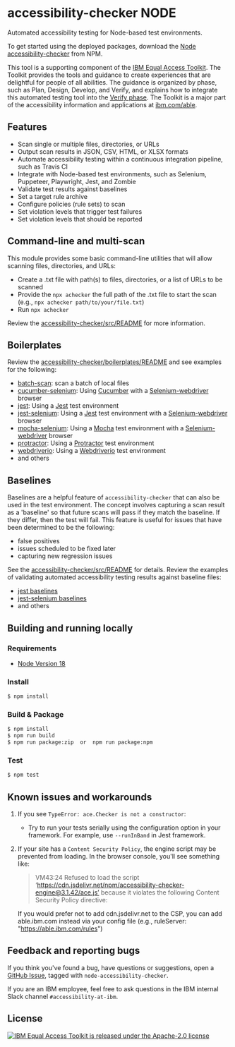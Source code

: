 # accessibility-checker NODE

Automated accessibility testing for Node-based test environments.

To get started using the deployed packages, download the [Node accessibility-checker](https://www.npmjs.com/package/accessibility-checker) from NPM.

This tool is a supporting component of the [IBM Equal Access Toolkit](https://ibm.com/able/toolkit).
The Toolkit provides the tools and guidance to create experiences that are delightful for people of all abilities.
The guidance is organized by phase, such as Plan, Design, Develop, and Verify, and explains how to integrate this automated testing tool into the [Verify phase](https://www.ibm.com/able/toolkit/verify/overview).
The Toolkit is a major part of the accessibility information and applications at [ibm.com/able](https://ibm.com/able/).

## Features

- Scan single or multiple files, directories, or URLs
- Output scan results in JSON, CSV, HTML, or XLSX formats
- Automate accessibility testing within a continuous integration pipeline, such as Travis CI
- Integrate with Node-based test environments, such as Selenium, Puppeteer, Playwright, Jest, and Zombie
- Validate test results against baselines
- Set a target rule archive
- Configure policies (rule sets) to scan
- Set violation levels that trigger test failures
- Set violation levels that should be reported

## Command-line and multi-scan

This module provides some basic command-line utilities that will allow scanning files, directories, and URLs:

- Create a .txt file with path(s) to files, directories, or a list of URLs to be scanned
- Provide the `npx achecker` the full path of the .txt file to start the scan (e.g., `npx achecker path/to/your/file.txt`)
- Run `npx achecker`

Review the [accessibility-checker/src/README](src/README.md) for more information.

## Boilerplates

Review the [accessibility-checker/boilerplates/README](boilerplates/README.md) and see examples for the following:

- [batch-scan](batch-scan): scan a batch of local files
- [cucumber-selenium](cucumber-selenium): Using [Cucumber](https://www.npmjs.com/package/cucumber) with a [Selenium-webdriver](https://www.npmjs.com/package/selenium-webdriver) browser
- [jest](jest): Using a [Jest](https://www.npmjs.com/package/jest) test environment
- [jest-selenium](jest-selenium): Using a [Jest](https://www.npmjs.com/package/jest) test environment with a [Selenium-webdriver](https://www.npmjs.com/package/selenium-webdriver) browser
- [mocha-selenium](mocha-selenium): Using a [Mocha](https://www.npmjs.com/package/mocha) test environment with a [Selenium-webdriver](https://www.npmjs.com/package/selenium-webdriver) browser
- [protractor](protractor): Using a [Protractor](https://www.npmjs.com/package/protractor) test environment
- [webdriverio](webdriverio): Using a [Webdriverio](https://www.npmjs.com/package/webdriverio) test environment
- and others

## Baselines

Baselines are a helpful feature of `accessibility-checker` that can also be used in the test environment. The concept involves capturing a scan result as a 'baseline' so that future scans will pass if they match the baseline. If they differ, then the test will fail. This feature is useful for issues that have been determined to be the following:

- false positives
- issues scheduled to be fixed later
- capturing new regression issues

See the [accessibility-checker/src/README](https://github.com/IBMa/equal-access/blob/master/accessibility-checker/src/README.md) for details.
Review the examples of validating automated accessibility testing results against baseline files:

- [jest baselines](jest/baselines)
- [jest-selenium baselines](jest-selenium/baselines)
- and others

## Building and running locally

### Requirements

- [Node Version 18](https://nodejs.org/en/download/)

### Install

```bash
$ npm install
```

### Build & Package

```bash
$ npm install
$ npm run build
$ npm run package:zip  or  npm run package:npm
```

### Test

```bash
$ npm test
```

## Known issues and workarounds

1. If you see `TypeError: ace.Checker is not a constructor`: 
    - Try to run your tests serially using the configuration option in your framework. For example, use `--runInBand` in Jest framework. 

2. If your site has a `Content Security Policy`, the engine script may be
    prevented from loading. In the browser console, you'll see something like:
    > VM43:24 Refused to load the script ‘https://cdn.jsdelivr.net/npm/accessibility-checker-engine@3.1.42/ace.js’ because it violates the following Content Security Policy directive:

    If you would prefer not to add cdn.jsdelivr.net to the CSP, you can add able.ibm.com instead via your config file (e.g., ruleServer: "https://able.ibm.com/rules")

## Feedback and reporting bugs

If you think you've found a bug, have questions or suggestions, open a [GitHub Issue](https://github.com/IBMa/equal-access/issues?q=is%3Aopen+is%3Aissue+label%3Anode-accessibility-checker), tagged with `node-accessibility-checker`.

If you are an IBM employee, feel free to ask questions in the IBM internal Slack channel `#accessibility-at-ibm`.

## License

[![IBM Equal Access Toolkit is released under the Apache-2.0 license](https://img.shields.io/badge/license-Apache--2.0-blue.svg)](./LICENSE)
